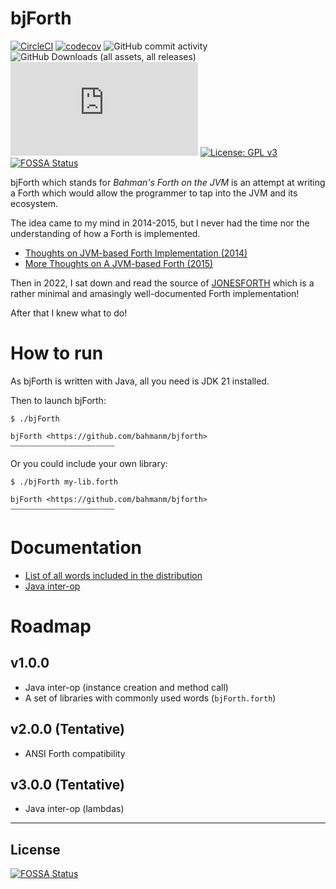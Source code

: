 # bjForth

[![CircleCI](https://dl.circleci.com/status-badge/img/circleci/UMKeFZ8ns9T9vi5aquTfVT/FnGnFZDJWi8uY7zNYvkuvb/tree/master.svg?style=shield&circle-token=69b804abc3b70a380cfb416d80ce8d36e5ad2334)](https://dl.circleci.com/status-badge/redirect/circleci/UMKeFZ8ns9T9vi5aquTfVT/FnGnFZDJWi8uY7zNYvkuvb/tree/master)
[![codecov](https://codecov.io/gh/bahmanm/bjforth/graph/badge.svg?token=KPSFFI2H9G)](https://codecov.io/gh/bahmanm/bjforth)
![GitHub commit activity](https://img.shields.io/github/commit-activity/m/bahmanm/bjforth)
![GitHub Downloads (all assets, all releases)](https://img.shields.io/github/downloads/bahmanm/bjforth/total?color=0e80c1)
[![Matrix](https://img.shields.io/matrix/bjforth%3Amatrix.org?server_fqdn=matrix.org&style=flat&logo=matrix&color=%230e80c0)](https://matrix.to/#/#github-bahmanm-bjforth:matrix.org)
[![License: GPL v3](https://img.shields.io/badge/License-GPLv3-blue.svg)](https://www.gnu.org/licenses/gpl-3.0)
[![FOSSA Status](https://app.fossa.com/api/projects/git%2Bgithub.com%2Fbahmanm%2Fbjforth.svg?type=shield)](https://app.fossa.com/projects/git%2Bgithub.com%2Fbahmanm%2Fbjforth?ref=badge_shield)

bjForth which stands for _Bahman's Forth on the JVM_ is an attempt at writing a Forth which
would allow the programmer to tap into the JVM and its ecosystem.

The idea came to my mind in 2014-2015, but I never had the time nor the understanding of how
a Forth is implemented. 

- [Thoughts on JVM-based Forth Implementation (2014)](https://www.bahmanm.com/2015/01/more-thoughts-on-jvm-based-forth.html)
- [More Thoughts on A JVM-based Forth (2015)](https://www.bahmanm.com/2015/01/more-thoughts-on-jvm-based-forth.html)

Then in 2022, I sat down and read the source of [JONESFORTH](http://git.annexia.org/?p=jonesforth.git;a=summary) which is a rather minimal and amasingly well-documented Forth implementation! 

After that I knew what to do!

# How to run

As bjForth is written with Java, all you need is JDK 21 installed.

Then to launch bjForth:

```
$ ./bjForth

bjForth <https://github.com/bahmanm/bjforth>
⎯⎯⎯⎯⎯⎯⎯⎯⎯⎯⎯⎯⎯⎯⎯⎯⎯⎯⎯⎯⎯⎯⎯⎯⎯⎯⎯⎯

```

Or you could include your own library:

```
$ ./bjForth my-lib.forth

bjForth <https://github.com/bahmanm/bjforth>
⎯⎯⎯⎯⎯⎯⎯⎯⎯⎯⎯⎯⎯⎯⎯⎯⎯⎯⎯⎯⎯⎯⎯⎯⎯⎯⎯⎯
```

# Documentation 

* [List of all words included in the distribution](docs/Words.md)
* [Java inter-op](docs/Java%20Inter-op.md)


# Roadmap

## v1.0.0

- Java inter-op (instance creation and method call)
- A set of libraries with commonly used words (`bjForth.forth`)

## v2.0.0 (Tentative)

- ANSI Forth compatibility

## v3.0.0 (Tentative)

- Java inter-op (lambdas)

---

## License
[![FOSSA Status](https://app.fossa.com/api/projects/git%2Bgithub.com%2Fbahmanm%2Fbjforth.svg?type=large)](https://app.fossa.com/projects/git%2Bgithub.com%2Fbahmanm%2Fbjforth?ref=badge_large)

